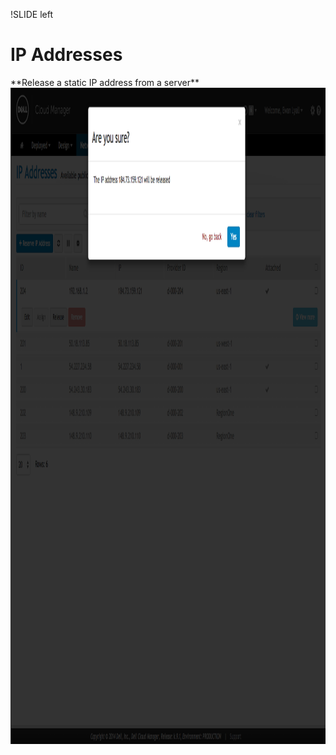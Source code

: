 !SLIDE left
# IP Addresses
<p></p>
**Release a static IP address from a server**
<img src="images/release_static_ip.png" height="1050" width="1200">
